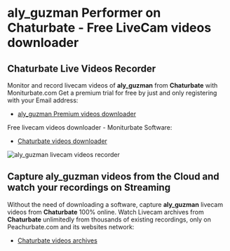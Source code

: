 # aly_guzman Performer on Chaturbate - Free LiveCam videos downloader

## Chaturbate Live Videos Recorder

Monitor and record livecam videos of **aly_guzman** from **Chaturbate** with Moniturbate.com
Get a premium trial for free by just and only registering with your Email address:
* [aly_guzman Premium videos downloader](https://moniturbate.com/request-demo-licence-key.html)

Free livecam videos downloader - Moniturbate Software:
* [Chaturbate videos downloader](https://moniturbate.com/moniturbate-download-software.html)

![aly_guzman livecam videos recorder](https://peachurnet.com/templates/moniturbate-software.png)


## Capture aly_guzman videos from the Cloud and watch your recordings on Streaming

Without the need of downloading a software, capture **aly_guzman** livecam videos from **Chaturbate** 100% online.
Watch Livecam archives from **Chaturbate** unlimitedly from thousands of existing recordings, only on Peachurbate.com and its websites network:
* [Chaturbate videos archives](https://peachurnet.com/)